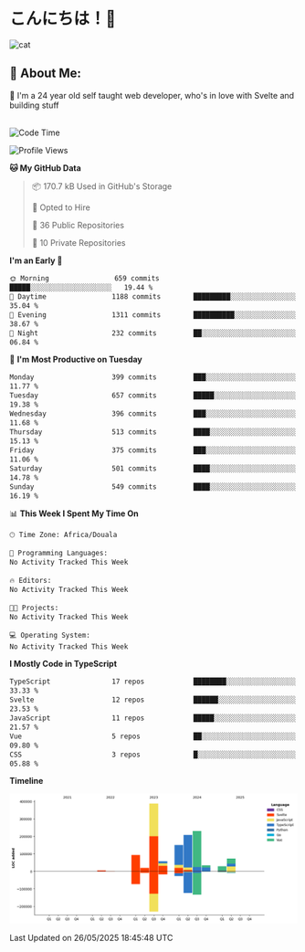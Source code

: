 

# こんにちは！🙂  
![cat](https://github.com/michaelnji/michaelnji/assets/73862378/606e99e9-2c18-4853-8722-991e4af8eae6)

## 💫 About Me:
🙂 I'm a 24 year old self taught web developer, who's in love with Svelte and building stuff <br><br>

<!--START_SECTION:waka-->
![Code Time](http://img.shields.io/badge/Code%20Time-1%2C211%20hrs%2034%20mins-blue)

![Profile Views](http://img.shields.io/badge/Profile%20Views-0-blue)

**🐱 My GitHub Data** 

> 📦 170.7 kB Used in GitHub's Storage 
 > 
> 💼 Opted to Hire
 > 
> 📜 36 Public Repositories 
 > 
> 🔑 10 Private Repositories 
 > 
**I'm an Early 🐤** 

```text
🌞 Morning                659 commits         █████░░░░░░░░░░░░░░░░░░░░   19.44 % 
🌆 Daytime                1188 commits        █████████░░░░░░░░░░░░░░░░   35.04 % 
🌃 Evening                1311 commits        ██████████░░░░░░░░░░░░░░░   38.67 % 
🌙 Night                  232 commits         ██░░░░░░░░░░░░░░░░░░░░░░░   06.84 % 
```
📅 **I'm Most Productive on Tuesday** 

```text
Monday                   399 commits         ███░░░░░░░░░░░░░░░░░░░░░░   11.77 % 
Tuesday                  657 commits         █████░░░░░░░░░░░░░░░░░░░░   19.38 % 
Wednesday                396 commits         ███░░░░░░░░░░░░░░░░░░░░░░   11.68 % 
Thursday                 513 commits         ████░░░░░░░░░░░░░░░░░░░░░   15.13 % 
Friday                   375 commits         ███░░░░░░░░░░░░░░░░░░░░░░   11.06 % 
Saturday                 501 commits         ████░░░░░░░░░░░░░░░░░░░░░   14.78 % 
Sunday                   549 commits         ████░░░░░░░░░░░░░░░░░░░░░   16.19 % 
```


📊 **This Week I Spent My Time On** 

```text
🕑︎ Time Zone: Africa/Douala

💬 Programming Languages: 
No Activity Tracked This Week

🔥 Editors: 
No Activity Tracked This Week

🐱‍💻 Projects: 
No Activity Tracked This Week

💻 Operating System: 
No Activity Tracked This Week
```

**I Mostly Code in TypeScript** 

```text
TypeScript               17 repos            ████████░░░░░░░░░░░░░░░░░   33.33 % 
Svelte                   12 repos            ██████░░░░░░░░░░░░░░░░░░░   23.53 % 
JavaScript               11 repos            █████░░░░░░░░░░░░░░░░░░░░   21.57 % 
Vue                      5 repos             ██░░░░░░░░░░░░░░░░░░░░░░░   09.80 % 
CSS                      3 repos             █░░░░░░░░░░░░░░░░░░░░░░░░   05.88 % 
```



**Timeline**

![Lines of Code chart](https://raw.githubusercontent.com/michaelnji/michaelnji/main/assets/bar_graph.png)


 Last Updated on 26/05/2025 18:45:48 UTC
<!--END_SECTION:waka-->
